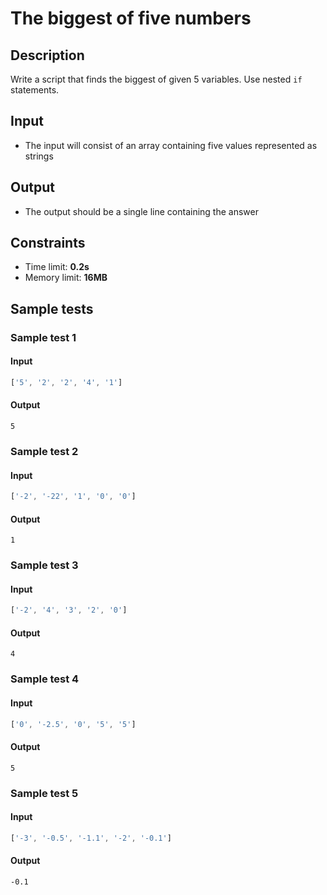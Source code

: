 # The biggest of five numbers

## Description
Write a script that finds the biggest of given 5 variables.
Use nested `if` statements.

## Input
- The input will consist of an array containing five values represented as strings

## Output
- The output should be a single line containing the answer

## Constraints
- Time limit: **0.2s**
- Memory limit: **16MB**

## Sample tests

### Sample test 1

#### Input
```js
['5', '2', '2', '4', '1']
```

#### Output
```
5
```

### Sample test 2

#### Input
```js
['-2', '-22', '1', '0', '0']
```

#### Output
```
1
```

### Sample test 3

#### Input
```js
['-2', '4', '3', '2', '0']
```

#### Output
```
4
```

### Sample test 4

#### Input
```js
['0', '-2.5', '0', '5', '5']
```

#### Output
```
5
```

### Sample test 5

#### Input
```js
['-3', '-0.5', '-1.1', '-2', '-0.1']
```

#### Output
```
-0.1
```